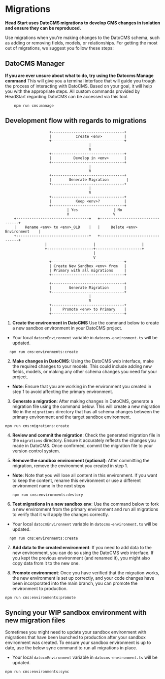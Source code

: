 # Migrations

**Head Start uses DatoCMS migrations to develop CMS changes in isolation and ensure they can be reproduced.**

Use migrations when you're making changes to the DatoCMS schema, such as adding or removing fields, models, or relationships. For getting the most out of migrations, we suggest you follow these steps:

## DatoCMS Manager

**If you are ever unsure about what to do, try using the Datocms Manage command**
This will give you a terminal interface that will guide you trough the process of interacting with DatoCMS. Based on your goal, it will help you with the appropriate steps.
All custom commands provided by HeadStart regarding DatoCMS can be accessed via this tool.

```shell
    npm run cms:manage
```

## Development flow with regards to migrations
```
                    +---------------------------------+
                    |           Create <env>          |
                    +---------------------------------+
                                      |
                                      V
                    +---------------------------------+
                    |          Develop in <env>       |
                    +---------------------------------+
                                      |
                                      V
                    +---------------------------------+
                    |        Generate Migration        |
                    +---------------------------------+
                                      |
                                      V
                    +---------------------------------+
                    |           Keep <env>?           |
                    +---------------------------------+
                            | Yes                | No
                            V                    V
    +---------------------------------+   +---------------------------------+ 
    |    Rename <env> to <env>_OLD    |   |     Delete <env> Environment    |
    +---------------------------------+   +---------------------------------+ 
                  |                     |                     |
                  +---------------------+---------------------+
                                        |
                                        V
                    +---------------------------------+
                    | Create New Sandbox <env> from   |
                    | Primary with all migrations     |
                    +---------------------------------+
                                        
                    +---------------------------------+
                    |        Generate Migration       |
                    +---------------------------------+
                                      |
                                      V
                    +---------------------------------+
                    |     Promote <env> to Primary    |
                    +---------------------------------+
```

1. **Create the environment in DatoCMS** Use the command below to create a new sandbox environment in your DatoCMS project.

- Your local `datocmEnvironment` variable in `datocms-environment.ts` will be updated.

```shell
  npm run cms:environments:create
```

2. **Make changes in DatoCMS**: Using the DatoCMS web interface, make the required changes to your models. This could include adding new fields, models, or making any other schema changes you need for your project.

- **Note**: Ensure that you are working in the environment you created in step 1 to avoid affecting the primary environment.

3. **Generate a migration**: After making changes in DatoCMS, generate a migration file using the command below. This will create a new migration file in the `migrations` directory that has all schema changes between the primary environment and the target sandbox environment.

```shell
npm run cms:migrations:create
```

4. **Review and commit the migration**: Check the generated migration file in the `migrations` directory. Ensure it accurately reflects the changes you made in DatoCMS. Once confirmed, commit the migration file to your version control system.

5. **Remove the sandbox environment (optional)**: After committing the migration, remove the environment you created in step 1.

- **Note**: Note that you will lose all content in this environment. If you want to keep the content, rename this environment or use a different environment name in the next steps
  ```shell
  npm run cms:environments:destory
  ```

6. **Test migrations in a new sandbox env**: Use the command below to fork a new environment from the primary environment and run all migrations to verify that it will apply the changes correctly.

- Your local `datocmEnvironment` variable in `datocms-environment.ts` will be updated.

```shell
  npm run cms:environments:create
```

7. **Add data to the created environment**: If you need to add data to the new environment, you can do so using the DatoCMS web interface. If you kept the previous environment (and renamed it), you might also copy data from it to the new one.

8. **Promote environment**: Once you have verified that the migration works, the new environment is set up correctly, and your code changes have been incorporated into the main branch, you can promote the environment to production.

```shell
npm run cms:environments:promote
```

## Syncing your WIP sandbox environment with new migration files

Sometimes you might need to update your sandbox environment with migrations that have been launched to production after your sandbox environment was created.
To ensure your sandbox environment is up to date, use the below sync command to run all migrations in place.

- Your local `datocmEnvironment` variable in `datocms-environment.ts` will be updated.

```
npm run cms:environments:sync
```
